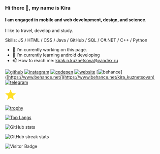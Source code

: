 ### Hi there 👋, my name is Kira
#### I am engaged in mobile and web development, design, and science.

I like to travel, develop and study.

Skills: JS / HTML / CSS / Java / GitHub / SQL / C#.NET / C++ / Python

- 🔭 I’m currently working on this page. 
- 🌱 I’m currently learning android developing 
- 📫 How to reach me: kirak.n.kuznetsova@yandex.ru 


[<img src='https://cdn.jsdelivr.net/npm/simple-icons@3.0.1/icons/github.svg' alt='github' height='40'>](https://github.com/kiraKN)  [<img src='https://cdn.jsdelivr.net/npm/simple-icons@3.0.1/icons/instagram.svg' alt='instagram' height='40'>](https://www.instagram.com/kira_kuznetsovan/)  [<img src='https://cdn.jsdelivr.net/npm/simple-icons@3.0.1/icons/codepen.svg' alt='codepen' height='40'>](https://codepen.io/@kiraKN)  [<img src='https://cdn.jsdelivr.net/npm/simple-icons@3.0.1/icons/icloud.svg' alt='website' height='40'>](https://kirakn.github.io/resume/)  [<img src='https://cdn.jsdelivr.net/npm/simple-icons@3.0.1/icons/behance.svg' alt='behance' height='40'>]([https://www.behance.net/](https://www.behance.net/kira_kuznetsovan)  [<img src='https://cdn.jsdelivr.net/npm/simple-icons@3.0.1/icons/telegram.svg' alt='telegram' height='40'>](https://t.me/kira_kuznetsovan)  

<a href='https://stars.github.com/'><img src='https://raw.githubusercontent.com/acervenky/animated-github-badges/master/assets/starbadge.gif' width='35' height='35'></a> 

[![trophy](https://github-profile-trophy.vercel.app/?username=kiraKN)](https://github.com/ryo-ma/github-profile-trophy)

[![Top Langs](https://github-readme-stats.vercel.app/api/top-langs/?username=kiraKN)](https://github.com/anuraghazra/github-readme-stats)

![GitHub stats](https://github-readme-stats.vercel.app/api?username=kiraKN&show_icons=true)  

![GitHub streak stats](https://streak-stats.demolab.com/?user=kiraKN)  

![Visitor Badge](https://visitor-badge.laobi.icu/badge?page_id=kirakn)
